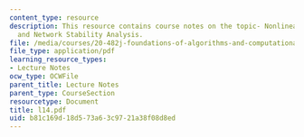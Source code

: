 ```yaml
---
content_type: resource
description: This resource contains course notes on the topic- Nonlinear Dynamics
  and Network Stability Analysis.
file: /media/courses/20-482j-foundations-of-algorithms-and-computational-techniques-in-systems-biology-spring-2006/b81c169d18d573a63c9721a38f08d8ed_l14.pdf
file_type: application/pdf
learning_resource_types:
- Lecture Notes
ocw_type: OCWFile
parent_title: Lecture Notes
parent_type: CourseSection
resourcetype: Document
title: l14.pdf
uid: b81c169d-18d5-73a6-3c97-21a38f08d8ed
---
```

